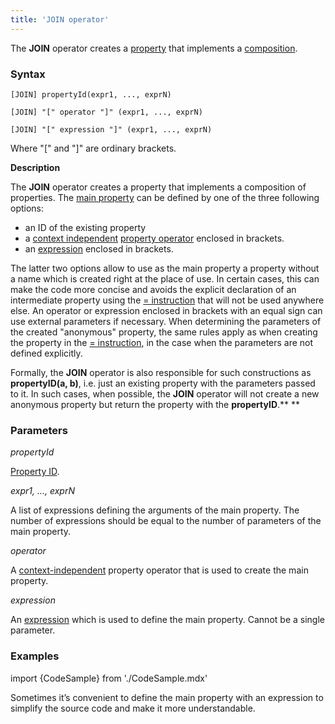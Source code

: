 ```yaml
---
title: 'JOIN operator'
---
```


The **JOIN** operator creates a [property](Properties.md) that implements a [composition](Composition_JOIN_.md).

### Syntax

    [JOIN] propertyId(expr1, ..., exprN)
     
    [JOIN] "[" operator "]" (expr1, ..., exprN)
     
    [JOIN] "[" expression "]" (expr1, ..., exprN) 

Where "\[" and "\]" are ordinary brackets.

**Description** 

The **JOIN** operator creates a property that implements a composition of properties. The [main property](Composition_JOIN_.md) can be defined by one of the three following options:

-   an ID of the existing property
-   a [context independent](Property_operators.md#contextindependent) [property operator](Property_operators.md) enclosed in brackets.
-   an [expression](Expression.md) enclosed in brackets.

The latter two options allow to use as the main property a property without a name which is created right at the place of use. In certain cases, this can make the code more concise and avoids the explicit declaration of an intermediate property using the [= instruction](Instruction_=.md) that will not be used anywhere else. An operator or expression enclosed in brackets with an equal sign can use external parameters if necessary. When determining the parameters of the created "anonymous" property, the same rules apply as when creating the property in the [= instruction](Instruction_=.md), in the case when the parameters are not defined explicitly.    

Formally, the **JOIN** operator is also responsible for such constructions as **propertyID(a, b)**, i.e. just an existing property with the parameters passed to it. In such cases, when possible, the **JOIN** operator will not create a new anonymous property but return the property with the **propertyID**.** **

### Parameters

*propertyId*

[Property ID](IDs.md#propertyid-broken). 

*expr1, ..., exprN*

A list of expressions defining the arguments of the main property. The number of expressions should be equal to the number of parameters of the main property.

*operator*

A [context-independent](Property_operators.md) property operator that is used to create the main property.

*expression*

An [expression](Expression.md) which is used to define the main property. Cannot be a single parameter.

### Examples


import {CodeSample} from './CodeSample.mdx'

<CodeSample url="https://documentation.lsfusion.org/sample?file=OperatorPropertySample&block=join1"/>


Sometimes it’s convenient to define the main property with an expression to simplify the source code and make it more understandable.

<CodeSample url="https://documentation.lsfusion.org/sample?file=OperatorPropertySample&block=join2"/>
